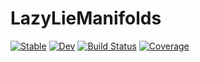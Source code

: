 # LazyLieManifolds

[![Stable](https://img.shields.io/badge/docs-stable-blue.svg)](https://Affie.github.io/LazyLieManifolds.jl/stable)
[![Dev](https://img.shields.io/badge/docs-dev-blue.svg)](https://Affie.github.io/LazyLieManifolds.jl/dev)
[![Build Status](https://github.com/Affie/LazyLieManifolds.jl/workflows/CI/badge.svg)](https://github.com/Affie/LazyLieManifolds.jl/actions)
[![Coverage](https://codecov.io/gh/Affie/LazyLieManifolds.jl/branch/master/graph/badge.svg)](https://codecov.io/gh/Affie/LazyLieManifolds.jl)
